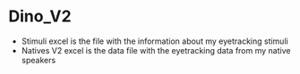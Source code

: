 # Dino_V2
- Stimuli excel is the file with the information about my eyetracking stimuli
- Natives V2 excel is the data file with the eyetracking data from my native speakers 